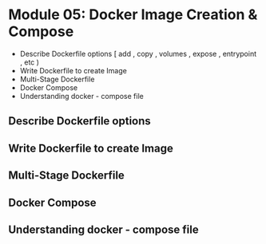# Module 05: Docker Image Creation & Compose
* Describe Dockerfile options [ add , copy , volumes , expose , entrypoint , etc )
* Write Dockerfile to create Image
* Multi-Stage Dockerfile
* Docker Compose
* Understanding docker - compose file


## Describe Dockerfile options

## Write Dockerfile to create Image

## Multi-Stage Dockerfile

## Docker Compose

## Understanding docker - compose file
